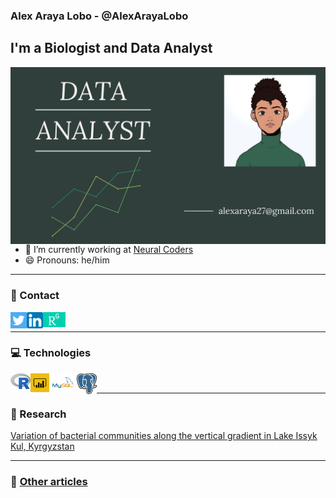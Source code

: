 ### Alex Araya Lobo - @AlexArayaLobo

## I'm a Biologist and Data Analyst
<img align="right" alt="ReadmeImage" width="550px" src="https://github.com/AlexArayaLobo/AlexArayaLobo/blob/main/Readme%20Image.png"/>

- 🔭 I’m currently working at [Neural Coders][website]
- 😄 Pronouns: he/him

---

### 📲 Contact
[<img align="left" alt="Twitter" width="26px" src="https://github.com/AlexArayaLobo/Technologies/blob/main/Technologies/Twitter.png?raw=true"/>][twitter]
[<img align="left" alt="Linkedin" width="26px" src="https://github.com/AlexArayaLobo/Technologies/blob/main/Technologies/linkedin.png?raw=true"/>][linkedin]
[<img align="left" alt="ResearchGate" width="36px" src="https://github.com/AlexArayaLobo/Technologies/blob/main/Technologies/ResearchGate.png?raw=true"/>][ResearchGate]

<br/>

---

### 💻 Technologies
[<img align="left" alt="R" width="32px" src="https://github.com/AlexArayaLobo/Technologies/blob/main/Technologies/Rlogo.png?raw=true"/>][R]
[<img align="left" alt="PowerBI" width="30px" src="https://github.com/AlexArayaLobo/Technologies/blob/main/Technologies/PBI.png?raw=true"/>][PowerBI]
[<img align="left" alt="MySQL" width="44px" src="https://github.com/AlexArayaLobo/Technologies/blob/main/Technologies/MySQL-Logo.wine.png?raw=true"/>][MySQL]
[<img align="left" alt="PostgreSQL" width="32px" src="https://github.com/AlexArayaLobo/Technologies/blob/main/Technologies/1200px-Postgresql_elephant.svg.png?raw=true"/>][PostgreSQL]

<br/>

---

### 📝 Research

[Variation of bacterial communities along the vertical gradient in Lake Issyk Kul, Kyrgyzstan](https://doi.org/10.1111/1758-2229.12935)

---
### 📌 [Other articles][articles]



<!-- LINKS -->
[website]: https://neuralcoders.com/
[articles]: https://neuralcoders.com/public/Articles/articles.html
[twitter]: https://twitter.com/alexaraya_27
[linkedin]: https://www.linkedin.com/in/alex-araya-lobo-184b6b196/
[R]: https://www.r-project.org/
[mySQL]: https://www.mysql.com/
[PostgreSQL]: https://www.postgresql.org/
[PowerBI]: https://powerbi.microsoft.com/es-es/
[ResearchGate]: https://www.researchgate.net/profile/Alex_Araya_Lobo


